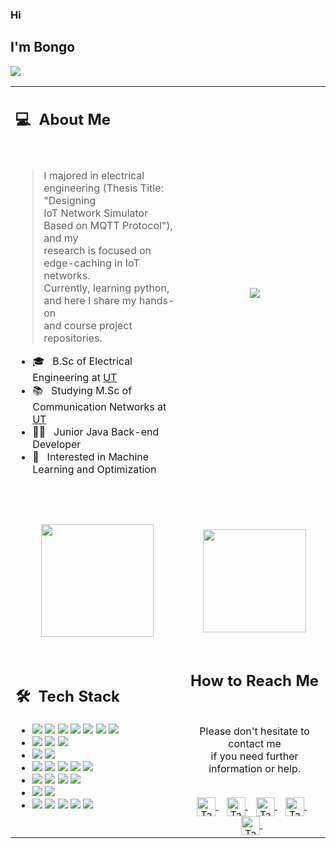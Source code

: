 ### Hi

## I'm Bongo
![](https://komarev.com/ghpvc/?username=your-taabann&color=0069b4)
<!---
<p align="center">
  <a href="https://github.com/ca-tay">
    <kbd><img height="200em" width="200em" src="images/me.svg" alt="me"/></kbd>
  </a>
</p>
--->
<table width="100%">
  <tr>
    <td width="55%">
      <h2> 💻 &nbsp;About Me </h2>
      <br>
      <blockquote>
        <p> 
          I majored in electrical engineering (Thesis Title: "Designing
          <br>
          IoT Network Simulator Based on MQTT Protocol"), and my 
          <br>
          research is focused on edge-caching in IoT networks. 
          <br>
          Currently, learning python, and here I share my hands-on  
          <br>
          and course project repositories.
        </p>
      </blockquote>
       <ul>
        <li>🎓 &nbsp; B.Sc of Electrical Engineering at <a href="https://ut.ac.ir/en">UT</a></li>
        <li>📚 &nbsp; Studying M.Sc of Communication Networks at <a href="https://ut.ac.ir/en">UT</a></li>
        <li>👩‍💻 &nbsp; Junior Java Back-end Developer </li>
        <li>🤔 &nbsp; Interested in Machine Learning and Optimization</li>
       </ul>
       <br>
    </td>
    <td width="45%">
     <p align="center">
      <a href="https://github.com/Taabannn">
       <img src="images/java-python-developer.png"/>
      </a>
     </p>
    </td>
  </tr>
  <tr>
    <td width="55%">
      <p align="center">
        <br>
        <img height="180em" src="https://github-readme-stats-eight-theta.vercel.app/api?username=Taabannn&show_icons=true&theme=light&include_all_commits=true&count_private=true"/>
      </p>
    </td>
    <td width="45%">
      <p align="center">
        <br>
        <img height="165em" src="https://github-readme-stats.vercel.app/api/top-langs/?username=taabannn&theme=light&layout=compact"/>
      </p>
    </td>
  </tr>
  <tr>
   <td width="55%">
     <h2> 🛠 &nbsp;Tech Stack</h2>
     <ul>
      <li>
        <img src="https://img.shields.io/badge/-C-05122A?style=flat&logo=C"/>
        <img src="https://img.shields.io/badge/-C++-05122A?style=flat&logo=C%2B%2B"/>
        <img src="https://img.shields.io/badge/-Java-05122A?style=flat&logo=java"/>
        <img src="https://img.shields.io/badge/-Python-05122A?style=flat&logo=python"/>
        <img src="https://img.shields.io/badge/-R-05122A?style=flat&logo=R&logoColor=276DC3"/>
        <img src="https://img.shields.io/badge/-Markdown-05122A?style=flat&logo=markdown"/>
        <img src="https://img.shields.io/badge/-LaTEX-05122A?style=flat&logo=latex"/>
      </li>
      <li>
        <img src="https://img.shields.io/badge/-Spring-05122A?style=flat&logo=spring"/>
        <img src="https://img.shields.io/badge/-Django-05122A?style=flat&logo=django"/>
        <img src="https://img.shields.io/badge/-Flask-05122A?style=flat&logo=flask"/>
      </li>
      <li>
        <img src="https://img.shields.io/badge/-Matlab-05122A?style=flat&logo=matlab"/>
        <img src="https://img.shields.io/badge/-Octave-05122A?style=flat&logo=octave"/>  
      </li>
      <li>
        <img src="https://img.shields.io/badge/-HTML-05122A?style=flat&logo=HTML5"/>
        <img src="https://img.shields.io/badge/-CSS-05122A?style=flat&logo=CSS3"/>
        <img src="https://img.shields.io/badge/-JavaScript-05122A?style=flat&logo=javascript"/>
        <img src="https://img.shields.io/badge/-Bootstrap-05122A?style=flat&logo=bootstrap"/>
        <img src="https://img.shields.io/badge/-JQuery-05122A?style=flat&logo=jquery"/>
      </li>
      <li>
        <img src="https://img.shields.io/badge/-Linux-05122A?style=flat&logo=linux"/>
        <img src="https://img.shields.io/badge/-Git-05122A?style=flat&logo=git"/>
        <img src="https://img.shields.io/badge/-Github-05122A?style=flat&logo=github"/>
        <img src="https://img.shields.io/badge/-Gitlab-05122A?style=flat&logo=gitlab"/>
      </li>
      <li>
        <img src="https://img.shields.io/badge/-MySql-05122A?style=flat&logo=mysql"/>
        <img src="https://img.shields.io/badge/-SQLite-05122A?style=flat&logo=sqlite"/>
      </li>
      <li>
        <img src="https://img.shields.io/badge/-IntelliJ-05122A?style=flat&logo=intellijidea"/>
        <img src="https://img.shields.io/badge/-PyCharm-05122A?style=flat&logo=pycharm"/>
        <img src="https://img.shields.io/badge/-VS%20Code-05122A?style=flat&logo=visual-studio-code&logoColor=007ACC"/>
        <img src="https://img.shields.io/badge/-Jupyter-05122A?style=flat&logo=jupyter"/>
        <img src="https://img.shields.io/badge/-Google Colab-05122A?style=flat&logo=googlecolab"/>
      </li>
     </ul>
   </td>
   <td width="45%">
    <div align="center">
      <h2><b>How to Reach Me</b></h2>
      <br>
      <p>Please don't hesitate to contact me 
        <br>if you need further information or help.
      </p>
      <br>
      <a href="https://www.instagram.com/taabannn/" target="_blank">
      <img align="center" alt="Taban Soleymani | Instagram" width="30em" src="https://img.icons8.com/ios-glyphs/50/000000/instagram-new.png" />
      </a> &nbsp;&nbsp;
      <a href="mailto:taabansoleymani@gmail.com" >
      <img align="center" alt="Taban Soleymani | Gmail" width="30em" src="https://img.icons8.com/ios-glyphs/50/000000/gmail.png" />
      </a> &nbsp;&nbsp;
      <a href="https://join.skype.com/invite/oJPb3eoBcLa3" >
      <img align="center" alt="Taban Soleymani | Skype" width="30em" src="https://img.icons8.com/ios-glyphs/50/000000/skype.png" />
      </a> &nbsp;&nbsp;
      <a href="https://www.linkedin.com/in/TabanSoleymani/" >
      <img align="center" alt="Taban Soleymani | LinkedIn" width="30em" src="https://img.icons8.com/ios-glyphs/50/000000/linkedin.png" />
      </a> &nbsp;&nbsp;
      <a href="https://www.pinterest.com/tabansly78/" >
      <img align="center" alt="Taban Soleymani | LinkedIn" width="30em" src="https://img.icons8.com/ios-glyphs/50/000000/pinterest.png" />
      </a> &nbsp;&nbsp;
      <br>
    </div>
   </td>
  </tr>
</table>

<!---
Taabannn/Taabannn is a ✨ special ✨ repository because its `README.md` (this file) appears on your GitHub profile.
You can click the Preview link to take a look at your changes.
--->

